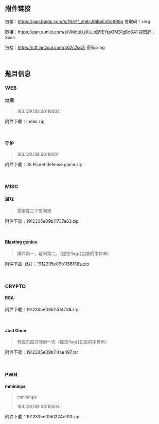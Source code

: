 ## 附件链接

链接：https://pan.baidu.com/s/1NaYf_zh6cJ0iBxEvCo9R6g 提取码：xing

链接：https://pan.xunlei.com/s/VMduUzXU_bB9EYtpOM31gBo0A1 提取码：3xec

链接：https://ctf.lanzoui.com/b02c7sq7i 密码:xing

<br/>

## 题目信息

### WEB

#### 地图

> 183.129.189.60:10002

附件下载：index.zip

<br/>

#### 守护

> 183.129.189.60:10001

附件下载：JS Planet defense game.zip

<br/>

### MISC

#### 游戏

> 答案在三个房间里

附件下载：1912305e09b11737a63.zip

<br/>

#### Blasting genius

> 爆炸第一，疑问第二。（提交flag{}包裹的字符串）

附件下载（缺）：1912305e09b1166f38a.zip

<br/>

### CRYPTO

#### RSA

附件下载：1912305e09b11514738.zip

<br/>

#### Just Once

> 有些东西只能用一次（提交flag{}包裹的字符串）

附件下载：1912305e09b114ae497.rar

<br/>

### PWN

#### mmininps

> mmininps
>
> 183.129.189.60:10004

附件下载：1912305e09b1224c910.zip